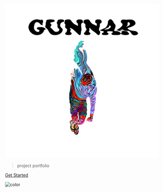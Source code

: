

![logo](Title_falling.png)

> project portfolio  

<!-- - Ideas and concepts
- Code and trial
- Art and experiment -->



[Get Started](#welcome)

![color](#f0f0f0)